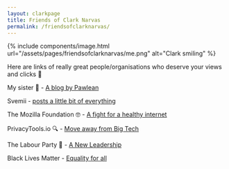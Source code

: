 ```yaml
---
layout: clarkpage
title: Friends of Clark Narvas
permalink: /friendsofclarknarvas/
---
```


{% include components/image.html url="/assets/pages/friendsofclarknarvas/me.png" alt="Clark smiling" %}


Here are links of really great people/organisations who deserve your views and clicks 💙

My sister 🐾 - [A blog by Pawlean](https://pawlean.com)

Svemii - [posts a little bit of everything](https://www.youtube.com/channel/UCP12WzLpaP0UetwkYg_h4iA)

The Mozilla Foundation 🤓 - [A fight for a healthy internet](https://mozilla.com)

PrivacyTools.io 🔍 - [Move away from Big Tech](https://privacytools.io)

The Labour Party 🌹 - [A New Leadership](https://labour.org.uk)

Black Lives Matter - [Equality for all](https://blacklivesmatter.com)